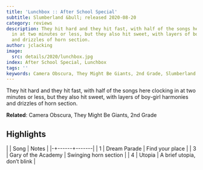 ```yaml
---
title: 'Lunchbox :: After School Special'
subtitle: Slumberland &bull; released 2020-08-20
category: reviews
description: They hit hard and they hit fast, with half of the songs here clocking
  in at two minutes or less, but they also hit sweet, with layers of boy-girl harmonies
  and drizzles of horn section.
author: jclacking
image:
  src: details/2020/lunchbox.jpg
index: After School Special, Lunchbox
tags: ''
keywords: Camera Obscura, They Might Be Giants, 2nd Grade, Slumberland
---
```

They hit hard and they hit fast, with half of the songs here clocking in at two minutes or less, but they also hit sweet, with layers of boy-girl harmonies and drizzles of horn section.<!--more-->

**Related**: Camera Obscura, They Might Be Giants, 2nd Grade

## Highlights

| | Song | Notes |
|-+------+-------|
| 1 | Dream Parade | Find your place |
| 3 | Gary of the Academy | Swinging horn section |
| 4 | Utopia | A brief utopia, don’t blink |

